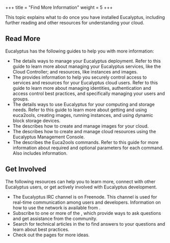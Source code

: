 +++
title = "Find More Information"
weight = 5
+++

This topic explains what to do once you have installed Eucalyptus, including further reading and other resources for understanding your cloud.
## Read More
Eucalyptus has the following guides to help you with more information: 



* The details ways to manage your Eucalyptus deployment. Refer to this guide to learn more about managing your Eucalyptus services, like the Cloud Controller; and resources, like instances and images. 
* The provides information to help you securely control access to services and resources for your Eucalyptus cloud users. Refer to this guide to learn more about managing identities, authentication and access control best practices, and specifically managing your users and groups. 
* The details ways to use Eucalyptus for your computing and storage needs. Refer to this guide to learn more about getting and using euca2ools, creating images, running instances, and using dynamic block storage devices. 
* The describes how to create and manage images for your cloud. 
* The describes how to create and manage cloud resources using the Eucalyptus Management Console. 
* The describes the Euca2ools commands. Refer to this guide for more information about required and optional parameters for each command. Also includes information. 

## Get Involved
The following resources can help you to learn more, connect with other Eucalyptus users, or get actively involved with Eucalyptus development. 

* The Eucalyptus IRC channel is on Freenode. This channel is used for real-time communication among users and developers. Information on how to use the network is available from . 
* Subscribe to one or more of the , which provide ways to ask questions and get assistance from the community. 
* Search for technical articles in the to find answers to your questions and learn about best practices. 
* Check out the pages for more ideas. 



